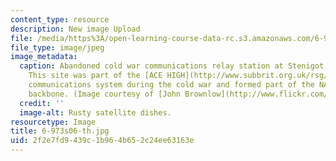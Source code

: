 ```yaml
---
content_type: resource
description: New image Upload
file: /media/https%3A/open-learning-course-data-rc.s3.amazonaws.com/6-973-communication-system-design-spring-2006/2f2e7fd9439c1b964b652c24ee63163e_6-973s06-th.jpg
file_type: image/jpeg
image_metadata:
  caption: Abandoned cold war communications relay station at Stenigot, Lincolnshire.
    This site was part of the [ACE HIGH](http://www.subbrit.org.uk/rsg/features/ace_high/index4.html)
    communications system during the cold war and formed part of the NATO communications
    backbone. (Image courtesy of [John Brownlow](http://www.flickr.com/photos/pinkheadedbug/).)
  credit: ''
  image-alt: Rusty satellite dishes.
resourcetype: Image
title: 6-973s06-th.jpg
uid: 2f2e7fd9-439c-1b96-4b65-2c24ee63163e
---
```

